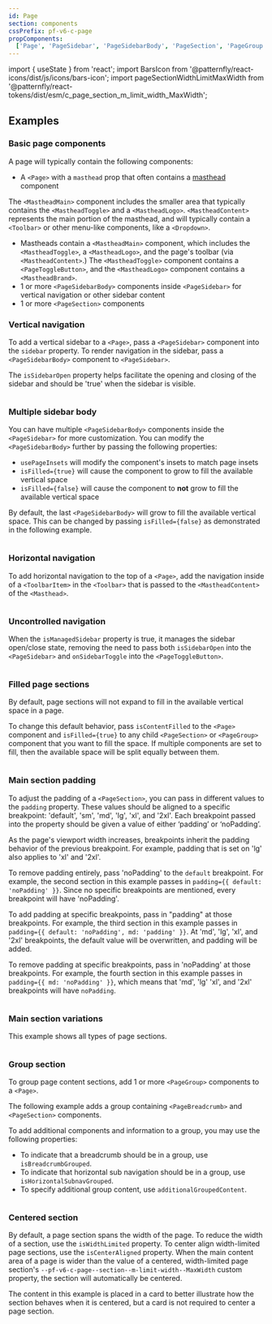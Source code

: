 ```yaml
---
id: Page
section: components
cssPrefix: pf-v6-c-page
propComponents:
  ['Page', 'PageSidebar', 'PageSidebarBody', 'PageSection', 'PageGroup', 'PageBreadcrumb', 'PageToggleButton']
---
```


import { useState } from 'react';
import BarsIcon from '@patternfly/react-icons/dist/js/icons/bars-icon';
import pageSectionWidthLimitMaxWidth from '@patternfly/react-tokens/dist/esm/c_page_section_m_limit_width_MaxWidth';

## Examples

### Basic page components

A page will typically contain the following components:

- A `<Page>` with a `masthead` prop that often contains a [masthead](/components/masthead) component

The `<MastheadMain>` component includes the smaller area that typically contains the `<MastheadToggle>` and a `<MastheadLogo>`. `<MastheadContent>` represents the main portion of the masthead, and will typically contain a `<Toolbar>` or other menu-like components, like a `<Dropdown>`.

  - Mastheads contain a `<MastheadMain>` component, which includes the `<MastheadToggle>`, a `<MastheadLogo>`,  and the page's toolbar (via `<MastheadContent>`.) The `<MastheadToggle>` component contains a `<PageToggleButton>`, and the `<MastheadLogo>` component contains a `<MastheadBrand>`. 
- 1 or more `<PageSidebarBody>` components inside `<PageSidebar>` for vertical navigation or other sidebar content
- 1 or more `<PageSection>` components

### Vertical navigation

To add a vertical sidebar to a `<Page>`, pass a `<PageSidebar>` component into the `sidebar` property. To render navigation in the sidebar, pass a `<PageSidebarBody>` component to `<PageSidebar>`.

The `isSidebarOpen` property helps facilitate the opening and closing of the sidebar and should be 'true' when the sidebar is visible.

```ts file="./PageVerticalNav.tsx"

```

### Multiple sidebar body

You can have multiple `<PageSidebarBody>` components inside the `<PageSidebar>` for more customization. You can modify the `<PageSidebarBody>` further by passing the following properties:

- `usePageInsets` will modify the component's insets to match page insets
- `isFilled={true}` will cause the component to grow to fill the available vertical space
- `isFilled={false}` will cause the component to **not** grow to fill the available vertical space

By default, the last `<PageSidebarBody>` will grow to fill the available vertical space. This can be changed by passing `isFilled={false}` as demonstrated in the following example.

```ts file="./PageMultipleSidebarBody.tsx"

```

### Horizontal navigation

To add horizontal navigation to the top of a `<Page>`, add the navigation inside of a `<ToolbarItem>` in the `<Toolbar>` that is passed to the `<MastheadContent>` of the `<Masthead>`.

```ts file="./PageHorizontalNav.tsx"

```

### Uncontrolled navigation

When the `isManagedSidebar` property is true, it manages the sidebar open/close state, removing the need to pass both `isSidebarOpen` into the `<PageSidebar>` and `onSidebarToggle` into the `<PageToggleButton>`.

```ts file="./PageUncontrolledNav.tsx"

```

### Filled page sections

By default, page sections will not expand to fill in the available vertical space in a page.

To change this default behavior, pass `isContentFilled` to the `<Page>` component and `isFilled={true}` to any child `<PageSection>` or `<PageGroup>` component that you want to fill the space. If multiple components are set to fill, then the available space will be split equally between them.

```ts file="./PageWithOrWithoutFill.tsx"

```

### Main section padding

To adjust the padding of a `<PageSection>`, you can pass in different values to the `padding` property. These values should be aligned to a specific breakpoint: 'default', 'sm', 'md', 'lg', 'xl', and '2xl'. Each breakpoint passed into the property should be given a value of either ‘padding’ or ‘noPadding’.

As the page's viewport width increases, breakpoints inherit the padding behavior of the previous breakpoint. For example, padding that is set on 'lg' also applies to 'xl' and '2xl'.

To remove padding entirely, pass 'noPadding' to the `default` breakpoint. For example, the second section in this example passes in `padding={{ default: 'noPadding' }}`. Since no specific breakpoints are mentioned, every breakpoint will have 'noPadding'.

To add padding at specific breakpoints, pass in "padding" at those breakpoints. For example, the third section in this example passes in `padding={{ default: 'noPadding', md: 'padding' }}`. At 'md', 'lg', 'xl', and '2xl' breakpoints, the default value will be overwritten, and padding will be added.

To remove padding at specific breakpoints, pass in 'noPadding' at those breakpoints. For example, the fourth section in this example passes in `padding={{ md: 'noPadding' }}`, which means that 'md', 'lg' 'xl', and '2xl' breakpoints will have `noPadding`.

```ts file="./PageMainSectionPadding.tsx"

```

### Main section variations

This example shows all types of page sections.

```ts file="./PageMainSectionVariations.tsx"

```

### Group section

To group page content sections, add 1 or more `<PageGroup>` components to a `<Page>`.

The following example adds a group containing `<PageBreadcrumb>` and `<PageSection>` components.

To add additional components and information to a group, you may use the following properties:

- To indicate that a breadcrumb should be in a group, use `isBreadcrumbGrouped`.
- To indicate that horizontal sub navigation should be in a group, use `isHorizontalSubnavGrouped`.
- To specify additional group content, use `additionalGroupedContent`.

```ts file="./PageGroupSection.tsx"

```

### Centered section

By default, a page section spans the width of the page. To reduce the width of a section, use the `isWidthLimited` property. To center align width-limited page sections, use the `isCenterAligned` property. When the main content area of a page is wider than the value of a centered, width-limited page section's `--pf-v6-c-page--section--m-limit-width--MaxWidth` custom property, the section will automatically be centered.

The content in this example is placed in a card to better illustrate how the section behaves when it is centered, but a card is not required to center a page section.

```ts file="./PageCenteredSection.tsx"

```
